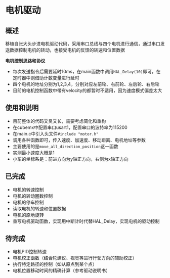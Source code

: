 # 电机驱动

## 概述
移植自张大头步进电机驱动代码，采用串口总线与四个电机进行通信，通过串口发送数据控制电机的转动，也接受电机的反馈的转速和位置数据

**电机控制思路和协议**
- 每次发送指令后需要延时10ms，在main函数中调用`HAL_Delay(10)`即可，在定时器中则借助计数变量进行延时
- 四个电机的地址分别为1,2,3,4，分别对应左前轮、右前轮、左后轮、右后轮
- 目前的电机控制函数中带有velocity的都暂时不适用，因为速度模式偏差太大



## 使用和说明
- 目前整体的代码又臭又长，需要考虑简化和重构
- 在cubemx中配置串口usart1，配置串口的波特率为115200
- 在main.c中引入头文件`#include "motor.h"`
- 调用各种函数即可，传入速度、加速度、移动距离、电机地址等参数
- 主要使用的是`move_all_direction_position`这一函数
- 实测最小速度大概是1
- 小车的坐标系是：前进方向为y轴正方向，右侧为x轴正方向

## 已完成
- 电机的转速控制
- 电机的转动圈数控制
- 电机的停车控制
- 读取电机的转速和位置数据
- 电机的原地旋转
- 重写电机驱动函数，实现用中断计时代替HAL_Delay，实现电机的驱动控制

## 待完成
- 电机PID控制转速
- 电机校正函数（结合陀螺仪、视觉等进行行驶方向的辅助校正）
- 执行特定路径的控制（如从原点到某个点）
- 电机位置移动时间的精确计算（参考驱动说明书）






